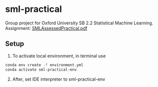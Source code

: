 # sml-practical
Group project for Oxford University SB 2.2 Statistical Machine Learning.
Assignment: [SMLAssessedPractical.pdf](https://github.com/tobias-schnabel/sml-practical/files/14511487/SMLAssessedPractical.pdf)

## Setup
1. To activate local environment, in terminal use
```bash
conda env create -f environment.yml
conda activate sml-practical-env
```
2. After, set IDE interpreter to sml-practical-env
